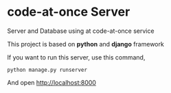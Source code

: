 # code-at-once Server

Server and Database using at code-at-once service

This project is based on **python** and **django** framework

If you want to run this server, use this command,

`python manage.py runserver`

And open [http://localhost:8000](http://localhost:8000)





